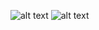 ![alt text](https://www.github.com/Harshitha-Annam/DailyNews/demo-images/news-website.png)
![alt text](https://www.github.com/Harshitha-Annam/DailyNews/demo-images/news-website-2.png)
